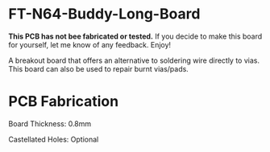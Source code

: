 # FT-N64-Buddy-Long-Board
<b>This PCB has not bee fabricated or tested.</b> If you decide to make this board for yourself, let me know of any feedback. Enjoy!

A breakout board that offers an alternative to soldering wire directly to vias. This board can also be used to repair burnt vias/pads.

# PCB Fabrication
Board Thickness: 0.8mm

Castellated Holes: Optional
